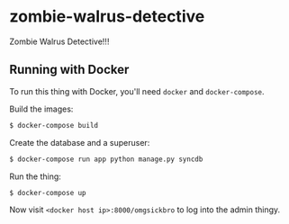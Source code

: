 # zombie-walrus-detective

Zombie Walrus Detective!!!

## Running with Docker

To run this thing with Docker, you'll need `docker` and `docker-compose`.

Build the images:
```bash
$ docker-compose build
```

Create the database and a superuser:
```bash
$ docker-compose run app python manage.py syncdb
```

Run the thing:
```bash
$ docker-compose up
```

Now visit `<docker host ip>:8000/omgsickbro` to log into the admin thingy.
